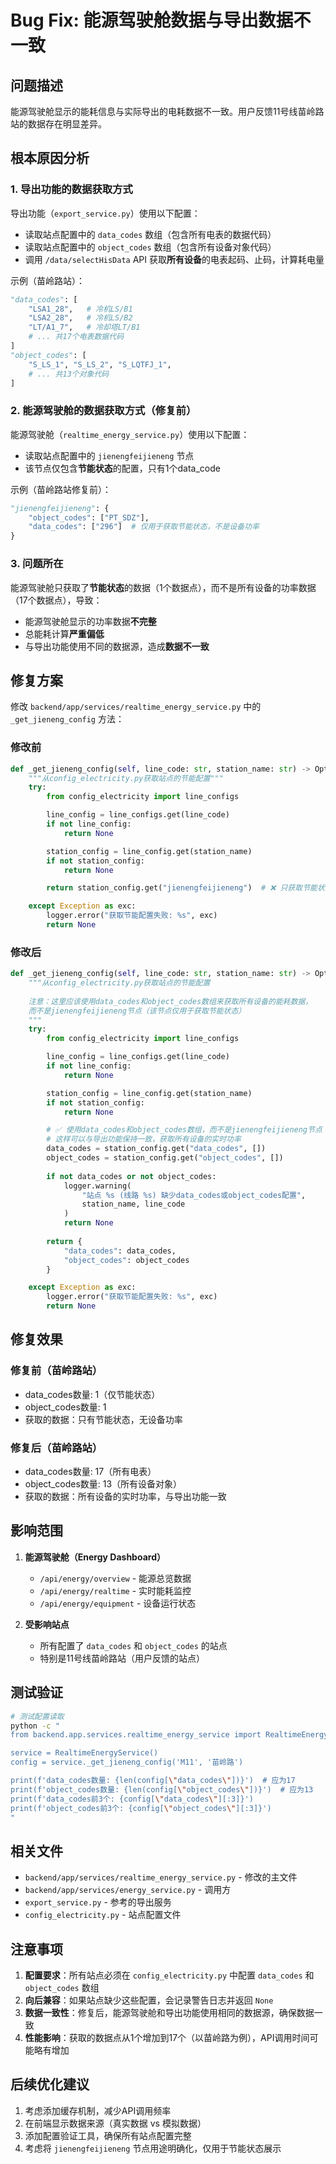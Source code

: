 # Bug Fix: 能源驾驶舱数据与导出数据不一致

## 问题描述

能源驾驶舱显示的能耗信息与实际导出的电耗数据不一致。用户反馈11号线苗岭路站的数据存在明显差异。

## 根本原因分析

### 1. 导出功能的数据获取方式

导出功能（`export_service.py`）使用以下配置：
- 读取站点配置中的 `data_codes` 数组（包含所有电表的数据代码）
- 读取站点配置中的 `object_codes` 数组（包含所有设备对象代码）
- 调用 `/data/selectHisData` API 获取**所有设备**的电表起码、止码，计算耗电量

示例（苗岭路站）：
```python
"data_codes": [
    "LSA1_28",   # 冷机LS/B1
    "LSA2_28",   # 冷机LS/B2
    "LT/A1_7",   # 冷却塔LT/B1
    # ... 共17个电表数据代码
]
"object_codes": [
    "S_LS_1", "S_LS_2", "S_LQTFJ_1",
    # ... 共13个对象代码
]
```

### 2. 能源驾驶舱的数据获取方式（修复前）

能源驾驶舱（`realtime_energy_service.py`）使用以下配置：
- 读取站点配置中的 `jienengfeijieneng` 节点
- 该节点仅包含**节能状态**的配置，只有1个data_code

示例（苗岭路站修复前）：
```python
"jienengfeijieneng": {
    "object_codes": ["PT_SDZ"],
    "data_codes": ["296"]  # 仅用于获取节能状态，不是设备功率
}
```

### 3. 问题所在

能源驾驶舱只获取了**节能状态**的数据（1个数据点），而不是所有设备的功率数据（17个数据点），导致：
- 能源驾驶舱显示的功率数据**不完整**
- 总能耗计算**严重偏低**
- 与导出功能使用不同的数据源，造成**数据不一致**

## 修复方案

修改 `backend/app/services/realtime_energy_service.py` 中的 `_get_jieneng_config` 方法：

### 修改前
```python
def _get_jieneng_config(self, line_code: str, station_name: str) -> Optional[Dict[str, Any]]:
    """从config_electricity.py获取站点的节能配置"""
    try:
        from config_electricity import line_configs

        line_config = line_configs.get(line_code)
        if not line_config:
            return None

        station_config = line_config.get(station_name)
        if not station_config:
            return None

        return station_config.get("jienengfeijieneng")  # ❌ 只获取节能状态配置

    except Exception as exc:
        logger.error("获取节能配置失败: %s", exc)
        return None
```

### 修改后
```python
def _get_jieneng_config(self, line_code: str, station_name: str) -> Optional[Dict[str, Any]]:
    """从config_electricity.py获取站点的节能配置
    
    注意：这里应该使用data_codes和object_codes数组来获取所有设备的能耗数据，
    而不是jienengfeijieneng节点（该节点仅用于获取节能状态）
    """
    try:
        from config_electricity import line_configs

        line_config = line_configs.get(line_code)
        if not line_config:
            return None

        station_config = line_config.get(station_name)
        if not station_config:
            return None

        # ✅ 使用data_codes和object_codes数组，而不是jienengfeijieneng节点
        # 这样可以与导出功能保持一致，获取所有设备的实时功率
        data_codes = station_config.get("data_codes", [])
        object_codes = station_config.get("object_codes", [])
        
        if not data_codes or not object_codes:
            logger.warning(
                "站点 %s (线路 %s) 缺少data_codes或object_codes配置",
                station_name, line_code
            )
            return None
        
        return {
            "data_codes": data_codes,
            "object_codes": object_codes
        }

    except Exception as exc:
        logger.error("获取节能配置失败: %s", exc)
        return None
```

## 修复效果

### 修复前（苗岭路站）
- data_codes数量: 1（仅节能状态）
- object_codes数量: 1
- 获取的数据：只有节能状态，无设备功率

### 修复后（苗岭路站）
- data_codes数量: 17（所有电表）
- object_codes数量: 13（所有设备对象）
- 获取的数据：所有设备的实时功率，与导出功能一致

## 影响范围

1. **能源驾驶舱（Energy Dashboard）**
   - `/api/energy/overview` - 能源总览数据
   - `/api/energy/realtime` - 实时能耗监控
   - `/api/energy/equipment` - 设备运行状态
   
2. **受影响站点**
   - 所有配置了 `data_codes` 和 `object_codes` 的站点
   - 特别是11号线苗岭路站（用户反馈的站点）

## 测试验证

```bash
# 测试配置读取
python -c "
from backend.app.services.realtime_energy_service import RealtimeEnergyService

service = RealtimeEnergyService()
config = service._get_jieneng_config('M11', '苗岭路')

print(f'data_codes数量: {len(config[\"data_codes\"])}')  # 应为17
print(f'object_codes数量: {len(config[\"object_codes\"])}')  # 应为13
print(f'data_codes前3个: {config[\"data_codes\"][:3]}')
print(f'object_codes前3个: {config[\"object_codes\"][:3]}')
"
```

## 相关文件

- `backend/app/services/realtime_energy_service.py` - 修改的主文件
- `backend/app/services/energy_service.py` - 调用方
- `export_service.py` - 参考的导出服务
- `config_electricity.py` - 站点配置文件

## 注意事项

1. **配置要求**：所有站点必须在 `config_electricity.py` 中配置 `data_codes` 和 `object_codes` 数组
2. **向后兼容**：如果站点缺少这些配置，会记录警告日志并返回 `None`
3. **数据一致性**：修复后，能源驾驶舱和导出功能使用相同的数据源，确保数据一致
4. **性能影响**：获取的数据点从1个增加到17个（以苗岭路为例），API调用时间可能略有增加

## 后续优化建议

1. 考虑添加缓存机制，减少API调用频率
2. 在前端显示数据来源（真实数据 vs 模拟数据）
3. 添加配置验证工具，确保所有站点配置完整
4. 考虑将 `jienengfeijieneng` 节点用途明确化，仅用于节能状态展示
